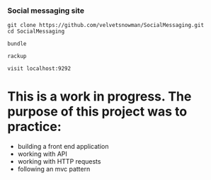 ### Social messaging site

```
git clone https://github.com/velvetsnowman/SocialMessaging.git
cd SocialMessaging
```
```
bundle
```
```
rackup
```
```
visit localhost:9292
```

# This is a work in progress. The purpose of this project was to practice:

- building a front end application
- working with API
- working with HTTP requests
- following an mvc pattern
